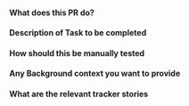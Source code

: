 #### What does this PR do? 

#### Description of Task to be completed

#### How should this be manually tested

#### Any Background context you want to provide

#### What are the relevant tracker stories
